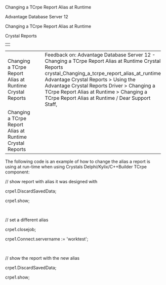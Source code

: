 Changing a TCrpe Report Alias at Runtime




Advantage Database Server 12  

Changing a TCrpe Report Alias at Runtime

Crystal Reports

|  |
| --- |
|  |

|  |  |  |  |  |
| --- | --- | --- | --- | --- |
| Changing a TCrpe Report Alias at Runtime  Crystal Reports |  |  | Feedback on: Advantage Database Server 12 - Changing a TCrpe Report Alias at Runtime Crystal Reports crystal\_Changing\_a\_tcrpe\_report\_alias\_at\_runtime Advantage Crystal Reports > Using the Advantage Crystal Reports Driver > Changing a TCrpe Report Alias at Runtime > Changing a TCrpe Report Alias at Runtime / Dear Support Staff, |  |
| Changing a TCrpe Report Alias at Runtime  Crystal Reports |  |  |  |  |

The following code is an example of how to change the alias a report is using at run-time when using Crystals Delphi/Kylix/C++Builder TCrpe component:

// show report with alias it was designed with

crpe1.DiscardSavedData;

crpe1.show;

 

// set a different alias

crpe1.closejob;

crpe1.Connect.servername := 'worktest';

 

// show the report with the new alias

crpe1.DiscardSavedData;

crpe1.show;